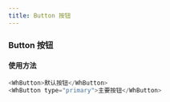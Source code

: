 ```yaml
---
title: Button 按钮
---
```


### Button 按钮

#### 使用方法

<button-demo></button-demo>

```js
<WhButton>默认按钮</WhButton>
<WhButton type="primary">主要按钮</WhButton>
```
